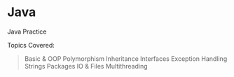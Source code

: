 # Java
Java Practice

Topics Covered:
> Basic & OOP 
> Polymorphism
> Inheritance
> Interfaces
> Exception Handling
> Strings 
> Packages 
> IO & Files
> Multithreading

